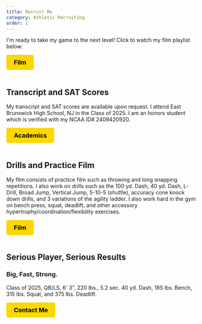 ```yaml
---
title: Recruit Me
category: Athletic Recruiting
order: 1
---
```


I'm ready to take my game to the next level! Click to watch my film playlist below:

<a href="/_docs/recruiting/film/" style="display:inline-block; padding:10px 20px; background-color:#FDD700; color:black; text-align:center; border-radius:5px; text-decoration:none; font-size:16px; font-weight:bold;">Film</a>
<br><br />

## Transcript and SAT Scores

My transcript and SAT scores are available upon request. I attend East Brunswick High School, NJ in the Class of 2025. I am an honors student which is verified with my NCAA ID# 2409420920.

<a href="/_docs/recruiting/academics/" style="display:inline-block; padding:10px 20px; background-color:#FDD700; color:black; text-align:center; border-radius:5px; text-decoration:none; font-size:16px; font-weight:bold;">Academics</a>
<br><br />

## Drills and Practice Film

My film consists of practice film such as throwing and long snapping repetitions. I also work on drills such as the 100 yd. Dash, 40 yd. Dash, L-Drill, Broad Jump, Vertical Jump, 5-10-5 (shuttle), accuracy cone knock down drills, and 3 variations of the agility ladder. I also work hard in the gym on bench press, squat, deadlift, and other accessory hypertrophy/coordination/flexibility exercises.

<a href="/_docs/recruiting/film/" style="display:inline-block; padding:10px 20px; background-color:#FDD700; color:black; text-align:center; border-radius:5px; text-decoration:none; font-size:16px; font-weight:bold;">Film</a>
<br><br />

## Serious Player, Serious Results
### Big, Fast, Strong.
Class of 2025, QB/LS, 6' 3", 220 lbs., 5.2 sec. 40 yd. Dash, 185 lbs. Bench, 315 lbs. Squat, and 375 lbs. Deadlift.

<a href="/_docs/about/contact-me/" style="display:inline-block; padding:10px 20px; background-color:#FDD700; color:black; text-align:center; border-radius:5px; text-decoration:none; font-size:16px; font-weight:bold;">Contact Me</a>
<br><br />
